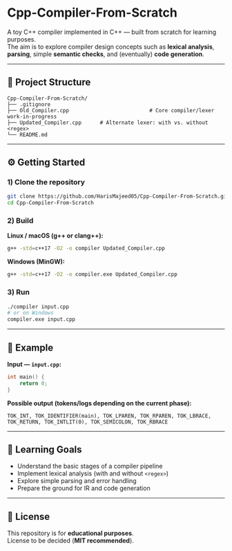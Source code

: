 # Cpp-Compiler-From-Scratch

A toy C++ compiler implemented in C++ — built from scratch for learning purposes.  
The aim is to explore compiler design concepts such as **lexical analysis**, **parsing**, simple **semantic checks**, and (eventually) **code generation**.

---

## 📂 Project Structure

```text
Cpp-Compiler-From-Scratch/
├── .gitignore
├── Old_Compiler.cpp                          # Core compiler/lexer work-in-progress
├── Updated_Compiler.cpp      # Alternate lexer: with vs. without <regex>
└── README.md
```

---

## ⚙️ Getting Started

### 1) Clone the repository

```bash
git clone https://github.com/HarisMajeed05/Cpp-Compiler-From-Scratch.git
cd Cpp-Compiler-From-Scratch
```

### 2) Build

**Linux / macOS (g++ or clang++):**

```bash
g++ -std=c++17 -O2 -o compiler Updated_Compiler.cpp
```

**Windows (MinGW):**

```bash
g++ -std=c++17 -O2 -o compiler.exe Updated_Compiler.cpp
```

### 3) Run

```bash
./compiler input.cpp
# or on Windows
compiler.exe input.cpp
```

---

## 🧪 Example

**Input — `input.cpp`:**

```cpp
int main() {
    return 0;
}
```

**Possible output (tokens/logs depending on the current phase):**

```text
TOK_INT, TOK_IDENTIFIER(main), TOK_LPAREN, TOK_RPAREN, TOK_LBRACE,
TOK_RETURN, TOK_INTLIT(0), TOK_SEMICOLON, TOK_RBRACE
```

---

## 🎯 Learning Goals

- Understand the basic stages of a compiler pipeline
- Implement lexical analysis (with and without `<regex>`)
- Explore simple parsing and error handling
- Prepare the ground for IR and code generation


---

## 📜 License

This repository is for **educational purposes**.  
License to be decided (**MIT recommended**).
